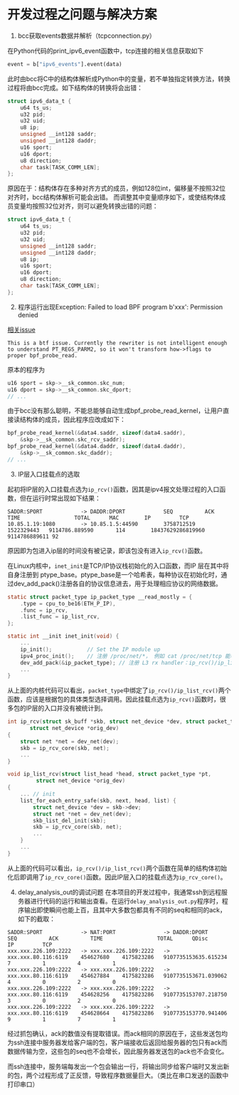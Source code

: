 # 开发过程之问题与解决方案

1. bcc获取events数据并解析（tcpconnection.py）

在Python代码的print_ipv6_event函数中，tcp连接的相关信息获取如下
``` Python
event = b["ipv6_events"].event(data)
```
此时由bcc将C中的结构体解析成Python中的变量，若不单独指定转换方法，转换过程将由bcc完成。如下结构体的转换将会出错：

``` C
struct ipv6_data_t {
    u64 ts_us;
    u32 pid;
    u32 uid;
    u8 ip;
    unsigned __int128 saddr;
    unsigned __int128 daddr;
    u16 sport;
    u16 dport;
    u8 direction;
    char task[TASK_COMM_LEN];
};
```
原因在于：结构体存在多种对齐方式的成员，例如128位int，偏移量不按照32位对齐时，bcc结构体解析可能会出错。
而调整其中变量顺序如下，或使结构体成员变量均按照32位对齐，则可以避免转换出错的问题：
``` C
struct ipv6_data_t {
    u64 ts_us;
    u32 pid;
    u32 uid;
    unsigned __int128 saddr;
    unsigned __int128 daddr;
    u8 ip;
    u16 sport;
    u16 dport;
    u8 direction;
    char task[TASK_COMM_LEN];
};
```

2. 程序运行出现Exception: Failed to load BPF program b'xxx': Permission denied

[相关issue](https://github.com/iovisor/bcc/issues/3190)

```
This is a btf issue. Currently the rewriter is not intelligent enough to understand PT_REGS_PARM2, so it won't transform how->flags to proper bpf_probe_read. 
```
原本的程序为
```C
u16 sport = skp->__sk_common.skc_num;
u16 dport = skp->__sk_common.skc_dport;
// ...
```
由于bcc没有那么聪明，不能总能够自动生成bpf_probe_read_kernel，让用户直接读结构体的成员，因此程序应改成如下：
```C
bpf_probe_read_kernel(&data4.saddr, sizeof(data4.saddr),
    &skp->__sk_common.skc_rcv_saddr);
bpf_probe_read_kernel(&data4.daddr, sizeof(data4.daddr),
    &skp->__sk_common.skc_daddr);
// ...
```


3. IP层入口挂载点的选取

起初将IP层的入口挂载点选为`ip_rcv()`函数，因其是ipv4报文处理过程的入口函数，但在运行时常出现如下结果：
```shell
SADDR:SPORT            -> DADDR:DPORT            SEQ          ACK          TIME                 TOTAL      MAC        IP         TCP
10.85.1.19:1080        -> 10.85.1.5:44590        3758712519   1522329443   9114786.889590       114        18437629286819960 9114786889611 92
```
原因即为包进入ip层的时间没有被记录，即该包没有进入`ip_rcv()`函数。

在Linux内核中，`inet_init`是TCP/IP协议栈初始化的入口函数，而IP 层在其中将自身注册到 ptype_base。ptype_base是一个哈希表，每种协议在初始化时，通过dev_add_pack()注册各自的协议信息进去，用于处理相应协议的网络数据。
```C
static struct packet_type ip_packet_type __read_mostly = {
    .type = cpu_to_be16(ETH_P_IP),
    .func = ip_rcv,
    .list_func = ip_list_rcv,
};

static int __init inet_init(void) {
    ...
    ip_init();           // Set the IP module up
    ipv4_proc_init();    // 注册 /proc/net/*， 例如 cat /proc/net/tcp 能看到所有 TCP socket 的状态统计
    dev_add_pack(&ip_packet_type); // 注册 L3 rx handler：ip_rcv()/ip_list_rcv()
    ...
}
```

从上面的内核代码可以看出，`packet_type`中绑定了`ip_rcv()/ip_list_rcv()`两个函数，应该是根据包的具体类型选择调用。因此挂载点选为`ip_rcv()`函数时，很多包的IP层的入口并没有被统计到。

```C
int ip_rcv(struct sk_buff *skb, struct net_device *dev, struct packet_type *pt,
	   struct net_device *orig_dev)
{
	struct net *net = dev_net(dev);
	skb = ip_rcv_core(skb, net);
    ...
}

void ip_list_rcv(struct list_head *head, struct packet_type *pt,
		 struct net_device *orig_dev)
{
    ... // init
	list_for_each_entry_safe(skb, next, head, list) {
		struct net_device *dev = skb->dev;
		struct net *net = dev_net(dev);
		skb_list_del_init(skb);
		skb = ip_rcv_core(skb, net);
        ...
    }
    ...
}
```

从上面的代码可以看出，`ip_rcv()/ip_list_rcv()`两个函数在简单的结构体初始化后即调用了`ip_rcv_core()`函数。因此IP层入口的挂载点选为`ip_rcv_core()`。


4. delay_analysis_out的调试问题
在本项目的开发过程中，我通常ssh到远程服务器进行代码的运行和输出查看。在运行`delay_analysis_out.py`程序时，程序输出即使瞬间也能上百，且其中大多数包都具有不同的seq和相同的ack，如下的截取：
```shell
SADDR:SPORT            -> NAT:PORT               -> DADDR:DPORT            SEQ          ACK          TIME                 TOTAL      QDisc      IP         TCP
xxx.xxx.226.109:2222   -> xxx.xxx.226.109:2222   -> xxx.xxx.80.116:6119    454627680    4175823286   9107735153635.615234 7          1          4          1
xxx.xxx.226.109:2222   -> xxx.xxx.226.109:2222   -> xxx.xxx.80.116:6119    454627884    4175823286   9107735153671.039062 4          0          2          0
xxx.xxx.226.109:2222   -> xxx.xxx.226.109:2222   -> xxx.xxx.80.116:6119    454628256    4175823286   9107735153707.218750 3          0          2          0
xxx.xxx.226.109:2222   -> xxx.xxx.226.109:2222   -> xxx.xxx.80.116:6119    454628664    4175823286   9107735153770.941406 9          1          7          1
```

经过抓包确认，ack的数值没有提取错误。而ack相同的原因在于，这些发送包均为ssh连接中服务器发给客户端的包，客户端接收后返回给服务器的包只有ack而数据传输为空，这些包的seq也不会增长，因此服务器发送包的ack也不会变化。

而ssh连接中，服务端每发出一个包会输出一行，将输出同步给客户端时又发出新的包，两个过程形成了正反馈，导致程序数据量巨大。（类比在串口发送的函数中打印串口）
